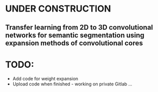 # UNDER CONSTRUCTION
## Transfer learning from 2D to 3D convolutional networks for semantic segmentation using expansion methods of convolutional cores
# TODO:
*  Add code for weight expansion
*  Upload code when finished - working on private Gitlab ...
